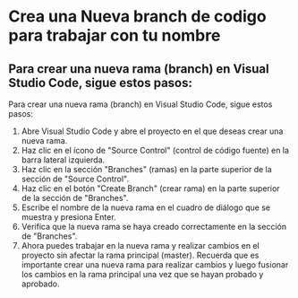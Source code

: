 # Crea una Nueva branch de codigo para trabajar con tu nombre



## Para crear una nueva rama (branch) en Visual Studio Code, sigue estos pasos:

Para crear una nueva rama (branch) en Visual Studio Code, sigue estos pasos:

1. Abre Visual Studio Code y abre el proyecto en el que deseas crear una nueva rama.
2. Haz clic en el ícono de "Source Control" (control de código fuente) en la barra lateral izquierda.
3. Haz clic en la sección "Branches" (ramas) en la parte superior de la sección de "Source Control".
4. Haz clic en el botón "Create Branch" (crear rama) en la parte superior de la sección de "Branches".
5. Escribe el nombre de la nueva rama en el cuadro de diálogo que se muestra y presiona Enter.
6. Verifica que la nueva rama se haya creado correctamente en la sección de "Branches".
7. Ahora puedes trabajar en la nueva rama y realizar cambios en el proyecto sin afectar la rama principal (master). Recuerda que es importante crear una nueva rama para realizar cambios y luego fusionar los cambios en la rama principal una vez que se hayan probado y aprobado.
